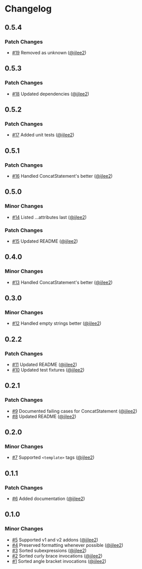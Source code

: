 # Changelog

## 0.5.4

### Patch Changes

- [#19](https://github.com/ijlee2/ember-codemod-sort-invocations/pull/19) Removed as unknown ([@ijlee2](https://github.com/ijlee2))

## 0.5.3

### Patch Changes

- [#18](https://github.com/ijlee2/ember-codemod-sort-invocations/pull/18) Updated dependencies ([@ijlee2](https://github.com/ijlee2))

## 0.5.2

### Patch Changes

- [#17](https://github.com/ijlee2/ember-codemod-sort-invocations/pull/17) Added unit tests ([@ijlee2](https://github.com/ijlee2))

## 0.5.1

### Patch Changes

- [#16](https://github.com/ijlee2/ember-codemod-sort-invocations/pull/16) Handled ConcatStatement's better ([@ijlee2](https://github.com/ijlee2))

## 0.5.0

### Minor Changes

- [#14](https://github.com/ijlee2/ember-codemod-sort-invocations/pull/14) Listed ...attributes last ([@ijlee2](https://github.com/ijlee2))

### Patch Changes

- [#15](https://github.com/ijlee2/ember-codemod-sort-invocations/pull/15) Updated README ([@ijlee2](https://github.com/ijlee2))

## 0.4.0

### Minor Changes

- [#13](https://github.com/ijlee2/ember-codemod-sort-invocations/pull/13) Handled ConcatStatement's better ([@ijlee2](https://github.com/ijlee2))

## 0.3.0

### Minor Changes

- [#12](https://github.com/ijlee2/ember-codemod-sort-invocations/pull/12) Handled empty strings better ([@ijlee2](https://github.com/ijlee2))

## 0.2.2

### Patch Changes

- [#11](https://github.com/ijlee2/ember-codemod-sort-invocations/pull/11) Updated README ([@ijlee2](https://github.com/ijlee2))
- [#10](https://github.com/ijlee2/ember-codemod-sort-invocations/pull/10) Updated test fixtures ([@ijlee2](https://github.com/ijlee2))

## 0.2.1

### Patch Changes

- [#9](https://github.com/ijlee2/ember-codemod-sort-invocations/pull/9) Documented failing cases for ConcatStatement ([@ijlee2](https://github.com/ijlee2))
- [#8](https://github.com/ijlee2/ember-codemod-sort-invocations/pull/8) Updated README ([@ijlee2](https://github.com/ijlee2))

## 0.2.0

### Minor Changes

- [#7](https://github.com/ijlee2/ember-codemod-sort-invocations/pull/7) Supported `<template>` tags ([@ijlee2](https://github.com/ijlee2))

## 0.1.1

### Patch Changes

- [#6](https://github.com/ijlee2/ember-codemod-sort-invocations/pull/6) Added documentation ([@ijlee2](https://github.com/ijlee2))

## 0.1.0

### Minor Changes

- [#5](https://github.com/ijlee2/ember-codemod-sort-invocations/pull/5) Supported v1 and v2 addons ([@ijlee2](https://github.com/ijlee2))
- [#4](https://github.com/ijlee2/ember-codemod-sort-invocations/pull/4) Preserved formatting whenever possible ([@ijlee2](https://github.com/ijlee2))
- [#3](https://github.com/ijlee2/ember-codemod-sort-invocations/pull/3) Sorted subexpressions ([@ijlee2](https://github.com/ijlee2))
- [#2](https://github.com/ijlee2/ember-codemod-sort-invocations/pull/2) Sorted curly brace invocations ([@ijlee2](https://github.com/ijlee2))
- [#1](https://github.com/ijlee2/ember-codemod-sort-invocations/pull/1) Sorted angle bracket invocations ([@ijlee2](https://github.com/ijlee2))
